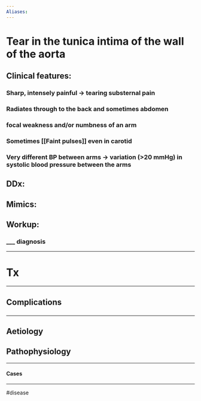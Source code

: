 ```yaml
---
Aliases:
---
```

# Tear in the tunica intima of the wall of the aorta
## Clinical features:
### Sharp, intensely painful -> **tearing** substernal pain
### Radiates through to the back and sometimes abdomen
### **focal weakness and/or numbness of an arm**
### Sometimes [[Faint pulses]] even in carotid
### Very different BP between arms -> variation (>20 mmHg) in systolic blood pressure between the arms
## DDx:
###
## Mimics:
###
## Workup:
### ___ diagnosis
---
# Tx

---
## Complications
###

---
## Aetiology
## Pathophysiology

---
#### Cases


---
#disease 